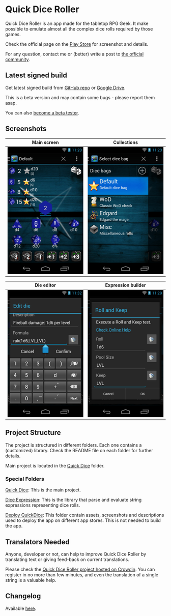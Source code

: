 # Quick Dice Roller
Quick Dice Roller is an app made for the tabletop RPG Geek. It make possible to emulate almost all the complex dice rolls required by those games.

Check the official page on the [Play Store](https://play.google.com/store/apps/details?id=ohm.quickdice) for screenshot and details.

For any question, contact me or (better) write a post to [the official community](https://plus.google.com/communities/103741122374648637652).

## Latest signed build

Get latest signed build from [GitHub repo](https://github.com/Ohmnibus/quick-dice-roller/blob/master/Deploy%20QuickDice/Quick%20Dice.apk?raw=true) or [Google Drive](https://drive.google.com/file/d/0B15kicF_TRmpQ1JCVEd2VjZrNjQ/edit?usp=sharing).

This is a beta version and may contain some bugs - please report them asap.

You can also [become a beta tester](http://goo.gl/UuJBSO).

## Screenshots
|Main screen|Collections|
|----|----|
|<img src="/Deploy%20QuickDice/SS-01.jpg?raw=true" width="240" height="400" />|<img src="/Deploy%20QuickDice/SS-02.jpg?raw=true" width="240" height="400" />|

|Die editor|Expression builder|
|----|----|
|<img src="/Deploy%20QuickDice/SS-07.jpg?raw=true" width="240" height="400" />|<img src="/Deploy%20QuickDice/SS-05.jpg?raw=true" width="240" height="400" />|

## Project Structure

The project is structured in different folders. Each one contains a (customized) library. Check the README file on each folder for further details.

Main project is located in the [Quick Dice](/Quick%20Dice) folder.

### Special Folders

[Quick Dice](/Quick%20Dice): This is the main project.

[Dice Expression](/Dice%20Expression): This is the library that parse and evaluate string expressions representing dice rolls.

[Deploy QuickDice](/Deploy%20QuickDice): This folder contain assets, screenshots and descriptions used to deploy the app on different app stores. This is not needed to build the app.

## Translators Needed
Anyone, developer or not, can help to improve Quick Dice Roller by translating text or giving feed-back on current translations.

Please check the [Quick Dice Roller project hosted on Crowdin](https://crowdin.com/project/quick-dice-roller). You can register in no more than few minutes, and even the translation of a single string is a valuable help.

## Changelog
Available [here](/Deploy%20QuickDice/changelog.txt).
